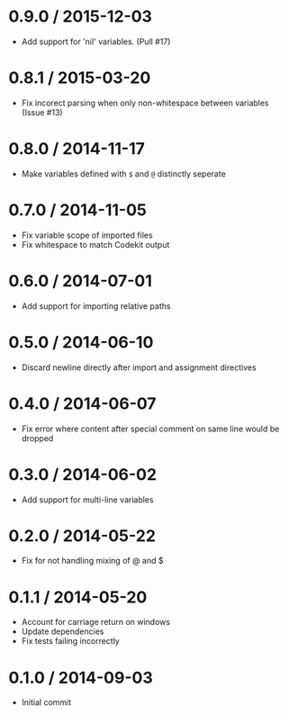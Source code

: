 
0.9.0 / 2015-12-03
==================

 * Add support for 'nil' variables. (Pull #17)

0.8.1 / 2015-03-20
==================

 * Fix incorect parsing when only non-whitespace between variables (Issue #13)

0.8.0 / 2014-11-17
==================

 * Make variables defined with `$` and `@` distinctly seperate

0.7.0 / 2014-11-05
==================

 * Fix variable scope of imported files
 * Fix whitespace to match Codekit output

0.6.0 / 2014-07-01
==================

 * Add support for importing relative paths

0.5.0 / 2014-06-10
==================

 * Discard newline directly after import and assignment directives

0.4.0 / 2014-06-07
==================

 * Fix error where content after special comment on same line would be dropped

0.3.0 / 2014-06-02
==================

 * Add support for multi-line variables

0.2.0 / 2014-05-22
==================

 * Fix for not handling mixing of @ and $

0.1.1 / 2014-05-20
==================

 * Account for carriage return on windows
 * Update dependencies
 * Fix tests failing incorrectly

0.1.0 / 2014-09-03
==================

 * Initial commit

